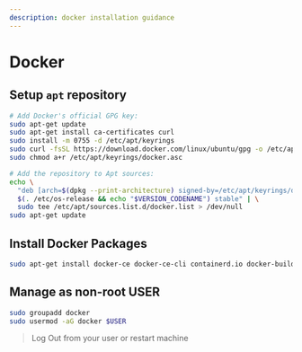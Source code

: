 ```yaml
---
description: docker installation guidance
---
```


# Docker

## Setup `apt` repository

```bash
# Add Docker's official GPG key:
sudo apt-get update
sudo apt-get install ca-certificates curl
sudo install -m 0755 -d /etc/apt/keyrings
sudo curl -fsSL https://download.docker.com/linux/ubuntu/gpg -o /etc/apt/keyrings/docker.asc
sudo chmod a+r /etc/apt/keyrings/docker.asc

# Add the repository to Apt sources:
echo \
  "deb [arch=$(dpkg --print-architecture) signed-by=/etc/apt/keyrings/docker.asc] https://download.docker.com/linux/ubuntu \
  $(. /etc/os-release && echo "$VERSION_CODENAME") stable" | \
  sudo tee /etc/apt/sources.list.d/docker.list > /dev/null
sudo apt-get update
```

## Install Docker Packages

```bash
sudo apt-get install docker-ce docker-ce-cli containerd.io docker-buildx-plugin docker-compose-plugin
```

## Manage as non-root USER

```bash
sudo groupadd docker
sudo usermod -aG docker $USER
```

> Log Out from your user or restart machine
